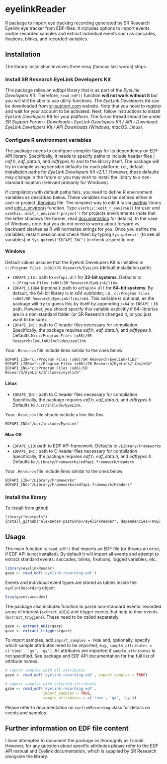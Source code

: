 # eyelinkReader

R package to import eye tracking recording generated by SR Research Eyelink eye tracker from  EDF-files. It includes options to import events and/or recorded samples and extract individual events such as saccades, fixations, blinks, and recorded variables.

## Installation

The library installation involves three easy (famous last words) steps.

### Install SR Research EyeLink Developers Kit
This package relies on _edfapi_ library that is as part of the _EyeLink Developers Kit_. Therefore, `read_edf()` function **will not work without it** but you will still be able to use utility functions. The _EyeLink Developers Kit_ can be downloaded from [sr-support.com](https://www.sr-support.com/) website. Note that you need to register and wait for your account to be activated. Next, follow instructions to install _EyeLink Developers Kit_ for your platform. The forum thread should be under _SR Support Forum › Downloads › EyeLink Developers Kit / API › Download: EyeLink Developers Kit / API Downloads (Windows, macOS, Linux)_.

### Configure R environment variables

The package needs to configure compiler flags for its dependency on EDF API library. Specifically, it needs to specify paths to include header files ( _edf.h_, _edf_data.h_, and _edftypes.h_) and to the library itself. The package will try to compile using sensible defaults for each platform, i.e., default installation paths for _EyeLink Developers Kit v2.1.1_. However, these defaults may change in the future or you may wish to install the library to a non-standard location (relevant primarily for Windows).

If compilation with default paths fails, you need to define R environment variables as described below. These variables must be defined either in user or project [.Renviron](https://stat.ethz.ch/R-manual/R-devel/library/base/html/Startup.html) file. The simplest way to edit it is via [usethis](https://usethis.r-lib.org/) library and [edit_r_environ()](https://usethis.r-lib.org/reference/edit.html) function. Type `usethis::edit_r_environ()` for user and `usethis::edit_r_environ('project')` for projects environments (note that the latter shadows the former, read [documentation](https://usethis.r-lib.org/) for details). In the case of Windows, note that you do not need to worry about forward vs. backward slashes as R will normalize strings for you. Once you define the variables, restart session and check them by typing `Sys.getenv()` (to see all variables) or `Sys.getenv("EDFAPI_INC")` to check a specific one.

#### Windows
Default values assume that the Eyelink Developers Kit is installed in `c:/Program Files (x86)/SR Research/EyeLink` (default installation path).

* `EDFAPI_LIB` : path to `edfapi.dll` for **32-bit systems**. Defaults to `c:/Program Files (x86)/SR Research/EyeLink/libs`.
* `EDFAPI_LIB64` (optional): path to `edfapi64.dll` for **64-bit systems**. By default, the 64-bit library is in _x64_ subfolder, i.e., `c:/Program Files (x86)/SR Research/EyeLink/libs/x64`. This variable is optional, as the package will try to guess this by itself by appending `/x64` to `EDFAPI_LIB` path. However, you should specify this variable explicitly if 64-libraries are in a non-standard folder (or SR Research changed it, or you just want to be sure).
* `EDFAPI_INC` : path to C header files necessary for compilation. Specifically, the package requires _edf.h_, _edf_data.h_, and _edftypes.h_. Defaults to `c:/Program Files (x86)/SR Research/EyeLink/Includes/eyelink`.

Your `.Renviron` file include lines similar to the ones below
```
EDFAPI_LIB="c:/Program Files (x86)/SR Research/EyeLink/libs"
EDFAPI_LIB64="c:/Program Files (x86)/SR Research/EyeLink/libs/x64"
EDFAPI_INC="c:/Program Files (x86)/SR Research/EyeLink/Includes/eyelink"
```

#### Linux
* `EDFAPI_INC` : path to C header files necessary for compilation. Specifically, the package requires _edf.h_, _edf_data.h_, and _edftypes.h_. Defaults to `/usr/include/EyeLink`.

Your `.Renviron` file should include a line like this
```
EDFAPI_INC="/usr/include/EyeLink"
```

#### Mac OS

* `EDFAPI_LIB`: path to EDF API framework. Defaults to `/Library/Frameworks`
* `EDFAPI_INC` : path to C header files necessary for compilation. Specifically, the package requires _edf.h_, _edf_data.h_, and _edftypes.h_. Defaults to `/Library/Frameworks/edfapi.framework/Headers`

Your `.Renviron` file include lines similar to the ones below
```
EDFAPI_LIB="/Library/Frameworks"
EDFAPI_INC="/Library/Frameworks/edfapi.framework/Headers"
```

### Install the library

To install from github
```
library("devtools")
install_github("alexander-pastukhov/eyelinkReader", dependencies=TRUE)
```

## Usage
The main function is `read_edf()` that imports an EDF file (or throws an error, if EDF API is not installed). By default it will import all events and attempt to extract standard events: saccades, blinks, fixations, logged variables, etc.
```r
library(eyelinkReader)
gaze <- read_edf('eyelink-recording.edf')
```

Events and individual event types are stored as tables inside the `eyelinkRecording` object
```r
View(gaze$saccades)
```

The package also includes function to parse non-standard events: recorded areas of interest (`extract_AOIs`) and trigger events that help to time events (`extract_triggers`). These need to be called separately.

```r
gaze <- extract_AOIs(gaze)
gaze <- extract_triggers(gaze)
```

To import samples, add `import_samples = TRUE` and, optionally, specify which sample attributes need to be imported, e.g., `sample_attributes = c('time', 'gx', 'gy')`. All attributes are imported if `sample_attributes` is not specified. See package and EDF API documentation for the full list of attribute names.

```r
# import samples with all attributes
gaze <- read_edf('eyelink-recording.edf', import_samples = TRUE)

# import samples with selected attributes
gaze <- read_edf('eyelink-recording.edf',
                 import_samples = TRUE,
                 sample_attributes = c('time', 'gx', 'gy'))
```

Please refer to documentation on `eyelinkRecording` class for details on events and samples.


## Further information on EDF file content

I have attempted to document the package as thoroughly as I could. However, for any question about specific attributes please refer to the EDF API manual and Eyelink documentation, which is supplied by SR Research alongside the library.

